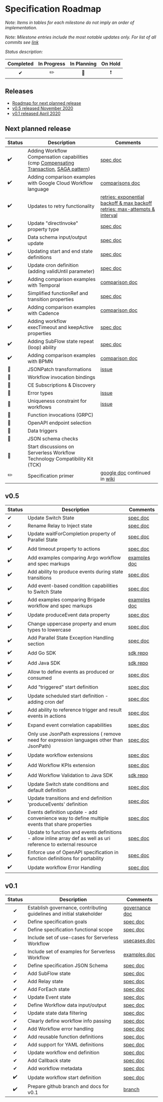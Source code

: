 # Specification Roadmap

_Note: Items in tables for each milestone do not imply an order of implementation._

_Note: Milestone entries include the most notable updates only. For list of all commits see [link](https://github.com/cncf/wg-serverless/commits/master)_

_Status description:_

| Completed | In Progress | In Planning | On Hold |
| :--: | :--: |  :--: | :--: |
| ✔ | ✏️ | 🚩 | ❗️|

## Releases

- [Roadmap for next planned release](#v06)
- [v0.5 released November 2020](#v05)
- [v0.1 released April 2020](#v01)

## <a name="v06"></a> Next planned release

| Status | Description | Comments |
| --- | --- |  --- |
| ✔️| Adding Workflow Compensation capabilities (cmp [Compensating Transaction](https://docs.microsoft.com/en-us/azure/architecture/patterns/compensating-transaction), [SAGA pattern](https://microservices.io/patterns/data/saga.html)) | [spec doc](../specification.md) |
| ✔️| Adding comparison examples with Google Cloud Workflow language| [comparisons doc](../comparisons/README.md) |
| ✔️| Updates to retry functionality | [retries: exponential backoff & max backoff](https://github.com/serverlessworkflow/specification/issues/137) [retries: max-attempts & interval](https://github.com/serverlessworkflow/specification/issues/136)|
| ✔️| Update "directInvoke" property type | [spec doc](../specification.md) |
| ✔️| Data schema input/output update | [spec doc](../specification.md) |
| ✔️| Updating start and end state definitions| [spec doc](../specification.md) |
| ✔️| Update cron definition (adding validUntil parameter)| [spec doc](../specification.md) |
| ✔️| Adding comparison examples with Temporal | [comparison doc](../comparisons/README.md) |
| ✔️| Simplified functionRef and transition properties | [spec doc](../specification.md) |
| ✔️| Adding comparison examples with Cadence | [comparison doc](../comparisons/README.md) |
| ✔️| Adding workflow execTimeout and keepActive properties | [spec doc](../specification.md) |
| ✔️| Adding SubFlow state repeat (loop) ability | [spec doc](../specification.md) |
| ✔️| Adding comparison examples with BPMN | [comparison doc](../comparisons/README.md) |
| 🚩 | JSONPatch transformations | [issue](https://github.com/serverlessworkflow/specification/issues/149) |
| 🚩 | Workflow invocation bindings |  |
| 🚩 | CE Subscriptions & Discovery |  |
| 🚩 | Error types | [issue](https://github.com/serverlessworkflow/specification/issues/200) | 
| 🚩 | Uniqueness constraint for workflows | [issue](https://github.com/serverlessworkflow/specification/issues/146) |
| 🚩 | Function invocations (GRPC) |  |
| 🚩 | OpenAPI endpoint selection |  |
| 🚩 | Data triggers |  |
| 🚩 | JSON schema checks |  |
| 🚩 | Start discussions on Serverless Workflow Technology Compatibility Kit (TCK) |  |
| ✏️ | Specification primer | [google doc](https://docs.google.com/document/d/11rD3Azj63G2Si0VpokSpr-1ib3mFRFHSwN6tJb-0LQM/edit#heading=h.paewfy83tetm) continued in [wiki](https://github.com/serverlessworkflow/specification/wiki) |

## <a name="v05"></a> v0.5

| Status | Description | Comments |
| --- | --- |  --- |
| ✔ | Update Switch State | [spec doc](https://github.com/serverlessworkflow/specification/blob/0.5.x/specification.md) |
| ✔ | Rename Relay to Inject state | [spec doc](https://github.com/serverlessworkflow/specification/blob/0.5.x/specification.md) |
| ✔️| Update waitForCompletion property of Parallel State | [spec doc](https://github.com/serverlessworkflow/specification/blob/0.5.x/specification.md) |
| ✔️| Add timeout property to actions | [spec doc](https://github.com/serverlessworkflow/specification/blob/0.5.x/specification.md) |
| ✔️| Add examples comparing Argo workflow and spec markups | [examples doc](https://github.com/serverlessworkflow/specification/blob/0.5.x/examples/examples-argo.md) |
| ✔️| Add ability to produce events during state transitions | [spec doc](https://github.com/serverlessworkflow/specification/blob/0.5.x/specification.md) |
| ✔️| Add event-based condition capabilities to Switch State | [spec doc](https://github.com/serverlessworkflow/specification/blob/0.5.x/specification.md) |
| ✔️| Add examples comparing Brigade workflow and spec markups | [examples doc](https://github.com/serverlessworkflow/specification/blob/0.5.x/examples/examples-brigade.md) |
| ✔️| Update produceEvent data property | [spec doc](https://github.com/serverlessworkflow/specification/blob/0.5.x/specification.md) |
| ✔️| Change uppercase property and enum types to lowercase | [spec doc](https://github.com/serverlessworkflow/specification/blob/0.5.x/specification.md) |
| ✔️| Add Parallel State Exception Handling section | [spec doc](https://github.com/serverlessworkflow/specification/blob/0.5.x/specification.md) |
| ✔️| Add Go SDK | [sdk repo](https://github.com/serverlessworkflow/sdk-go) |
| ✔️| Add Java SDK | [sdk repo](https://github.com/serverlessworkflow/sdk-java) |
| ✔️| Allow to define events as produced or consumed | [spec doc](https://github.com/serverlessworkflow/specification/blob/0.5.x/specification.md) |
| ✔️| Add "triggered" start definition | [spec doc](https://github.com/serverlessworkflow/specification/blob/0.5.x/specification.md) |
| ✔️| Update scheduled start definition - adding cron def | [spec doc](https://github.com/serverlessworkflow/specification/blob/0.5.x/specification.md) |
| ✔️| Add ability to reference trigger and result events in actions | [spec doc](https://github.com/serverlessworkflow/specification/blob/0.5.x/specification.md) |
| ✔️| Expand event correlation capabilities | [spec doc](https://github.com/serverlessworkflow/specification/blob/0.5.x/specification.md) |
| ✔️| Only use JsonPath expressions ( remove need for expression languages other than JsonPath) | [spec doc](https://github.com/serverlessworkflow/specification/blob/0.5.x/specification.md) |
| ✔️| Update workflow extensions | [spec doc](https://github.com/serverlessworkflow/specification/blob/0.5.x/specification.md) |
| ✔️| Add Workflow KPIs extension | [spec doc](https://github.com/serverlessworkflow/specification/blob/0.5.x/specification.md) |
| ✔️| Add Workflow Validation to Java SDK | [sdk repo](https://github.com/serverlessworkflow/sdk-java) |
| ✔️| Update Switch state conditions and default definition | [spec doc](https://github.com/serverlessworkflow/specification/blob/0.5.x/specification.md) |
| ✔️| Update transitions and end definition 'produceEvents' definition | [spec doc](https://github.com/serverlessworkflow/specification/blob/0.5.x/specification.md) |
| ✔️| Events definition update - add convenience way to define multiple events that share properties | [spec doc](https://github.com/serverlessworkflow/specification/blob/0.5.x/specification.md) |
| ✔️| Update to function and events definitions - allow inline array def as well as uri reference to external resource | [spec doc](https://github.com/serverlessworkflow/specification/blob/0.5.x/specification.md) |
| ✔️| Enforce use of OpenAPI specification in function definitions for portability | [spec doc](https://github.com/serverlessworkflow/specification/blob/0.5.x/specification.md) |
| ✔️| Update workflow Error Handling | [spec doc](../specification.md) |


## <a name="v01"></a> v0.1

| Status | Description | Comments |
| :--: | --- |  --- |
| ✔ | Establish governance, contributing guidelines and initial stakeholder | [governance doc](https://github.com/cncf/wg-serverless/tree/v0.1/workflow/spec/governance)  |
| ✔ | Define specification goals | [spec doc](https://github.com/cncf/wg-serverless/blob/v0.1/workflow/spec/spec.md) |
| ✔ | Define specification functional scope | [spec doc](https://github.com/cncf/wg-serverless/blob/v0.1/workflow/spec/spec.md) |
| ✔ | Include set of use-cases for Serverless Workflow | [usecases doc](https://github.com/cncf/wg-serverless/blob/v0.1/workflow/spec/usecases.md) |
| ✔ | Include set of examples for Serverless Workflow | [examples doc](https://github.com/cncf/wg-serverless/blob/v0.1/workflow/spec/examples.md) |
| ✔ | Define specification JSON Schema | [spec doc](https://github.com/cncf/wg-serverless/blob/v0.1/workflow/spec/spec.md) |
| ✔ | Add SubFlow state | [spec doc](https://github.com/cncf/wg-serverless/blob/v0.1/workflow/spec/spec.md) |
| ✔ | Add Relay state | [spec doc](https://github.com/cncf/wg-serverless/blob/v0.1/workflow/spec/spec.md) |
| ✔ | Add ForEach state | [spec doc](https://github.com/cncf/wg-serverless/blob/v0.1/workflow/spec/spec.md) |
| ✔ | Update Event state| [spec doc](https://github.com/cncf/wg-serverless/blob/v0.1/workflow/spec/spec.md) |
| ✔ | Define Workflow data input/output | [spec doc](https://github.com/cncf/wg-serverless/blob/v0.1/workflow/spec/spec.md) |
| ✔ | Update state data filtering | [spec doc](https://github.com/cncf/wg-serverless/blob/v0.1/workflow/spec/spec.md) |
| ✔ | Clearly define workflow info passing | [spec doc](https://github.com/cncf/wg-serverless/blob/v0.1/workflow/spec/spec.md) |
| ✔ | Add Workflow error handling | [spec doc](https://github.com/cncf/wg-serverless/blob/v0.1/workflow/spec/spec.md) |
| ✔ | Add reusable function definitions | [spec doc](https://github.com/cncf/wg-serverless/blob/v0.1/workflow/spec/spec.md) |
| ✔ | Add support for YAML definitions | [spec doc](https://github.com/cncf/wg-serverless/blob/v0.1/workflow/spec/spec.md) |
| ✔ | Update workflow end definition | [spec doc](https://github.com/cncf/wg-serverless/blob/v0.1/workflow/spec/spec.md) |
| ✔ | Add Callback state | [spec doc](https://github.com/cncf/wg-serverless/blob/v0.1/workflow/spec/spec.md) |
| ✔ | Add workflow metadata | [spec doc](https://github.com/cncf/wg-serverless/blob/v0.1/workflow/spec/spec.md) |
| ✔️| Update workflow start definition | [spec doc](https://github.com/cncf/wg-serverless/blob/v0.1/workflow/spec/spec.md) |
| ✔️| Prepare github branch and docs for v0.1 | [branch](https://github.com/cncf/wg-serverless/tree/v0.1/workflow/spec) |